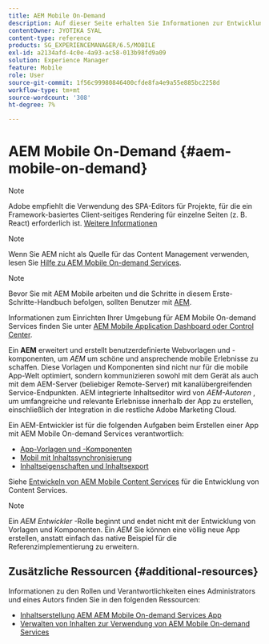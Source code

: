 ```yaml
---
title: AEM Mobile On-Demand
description: Auf dieser Seite erhalten Sie Informationen zur Entwicklung der On-Demand Services-App mit AEM (Adobe Experience Manager). Auf der Seite werden die Themen behandelt, die für Entwickler einer App relevant sind.
contentOwner: JYOTIKA SYAL
content-type: reference
products: SG_EXPERIENCEMANAGER/6.5/MOBILE
exl-id: a2134afd-4c0e-4a93-ac58-013b98fd9a09
solution: Experience Manager
feature: Mobile
role: User
source-git-commit: 1f56c99980846400cfde8fa4e9a55e885bc2258d
workflow-type: tm+mt
source-wordcount: '308'
ht-degree: 7%

---
```


# AEM Mobile On-Demand {#aem-mobile-on-demand}

>[!NOTE]
>
>Adobe empfiehlt die Verwendung des SPA-Editors für Projekte, für die ein Framework-basiertes Client-seitiges Rendering für einzelne Seiten (z. B. React) erforderlich ist. [Weitere Informationen](/help/sites-developing/spa-overview.md)

>[!NOTE]
>
>Wenn Sie AEM nicht als Quelle für das Content Management verwenden, lesen Sie [Hilfe zu AEM Mobile On-demand Services](https://helpx.adobe.com/digital-publishing-solution/topics.html).

>[!NOTE]
>
>Bevor Sie mit AEM Mobile arbeiten und die Schritte in diesem Erste-Schritte-Handbuch befolgen, sollten Benutzer mit [AEM](/help/sites-deploying/deploy.md).
>
>Informationen zum Einrichten Ihrer Umgebung für AEM Mobile On-demand Services finden Sie unter [AEM Mobile Application Dashboard oder Control Center](/help/mobile/mobile-apps-ondemand-application-dashboard.md).

Ein **AEM** erweitert und erstellt benutzerdefinierte Webvorlagen und -komponenten, um *AEM* um schöne und ansprechende mobile Erlebnisse zu schaffen. Diese Vorlagen und Komponenten sind nicht nur für die mobile App-Welt optimiert, sondern kommunizieren sowohl mit dem Gerät als auch mit dem AEM-Server (beliebiger Remote-Server) mit kanalübergreifenden Service-Endpunkten. AEM integrierte Inhaltseditor wird von *AEM-Autoren* , um umfangreiche und relevante Erlebnisse innerhalb der App zu erstellen, einschließlich der Integration in die restliche Adobe Marketing Cloud.

Ein AEM-Entwickler ist für die folgenden Aufgaben beim Erstellen einer App mit AEM Mobile On-demand Services verantwortlich:

* [App-Vorlagen und -Komponenten](/help/mobile/app-templates-and-components1.md)
* [Mobil mit Inhaltssynchronisierung](/help/mobile/mobile-ondemand-contentsync.md)
* [Inhaltseigenschaften und Inhaltsexport](/help/mobile/on-demand-content-properties-exporting.md)

Siehe [Entwickeln von AEM Mobile Content Services](/help/mobile/developing-content-services.md) für die Entwicklung von Content Services.

>[!NOTE]
>
>Ein *AEM Entwickler* -Rolle beginnt und endet nicht mit der Entwicklung von Vorlagen und Komponenten. Ein *AEM* Sie können eine völlig neue App erstellen, anstatt einfach das native Beispiel für die Referenzimplementierung zu erweitern.

## Zusätzliche Ressourcen {#additional-resources}

Informationen zu den Rollen und Verantwortlichkeiten eines Administrators und eines Autors finden Sie in den folgenden Ressourcen:

* [Inhaltserstellung AEM AEM Mobile On-demand Services App](/help/mobile/mobile-apps-ondemand.md)
* [Verwalten von Inhalten zur Verwendung von AEM Mobile On-demand Services](/help/mobile/aem-mobile.md)
